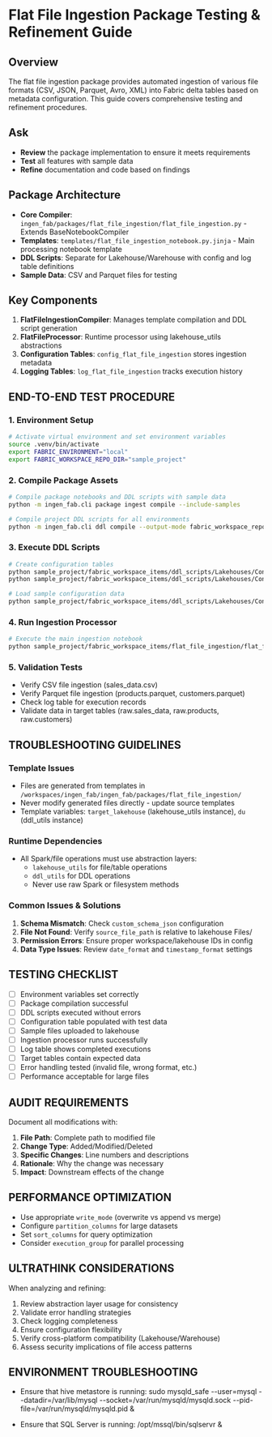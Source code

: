 # Flat File Ingestion Package Testing & Refinement Guide

## Overview
The flat file ingestion package provides automated ingestion of various file formats (CSV, JSON, Parquet, Avro, XML) into Fabric delta tables based on metadata configuration. This guide covers comprehensive testing and refinement procedures.


## Ask
- **Review** the package implementation to ensure it meets requirements
- **Test** all features with sample data
- **Refine** documentation and code based on findings


## Package Architecture
- **Core Compiler**: `ingen_fab/packages/flat_file_ingestion/flat_file_ingestion.py` - Extends BaseNotebookCompiler
- **Templates**: `templates/flat_file_ingestion_notebook.py.jinja` - Main processing notebook template
- **DDL Scripts**: Separate for Lakehouse/Warehouse with config and log table definitions
- **Sample Data**: CSV and Parquet files for testing 

## Key Components
1. **FlatFileIngestionCompiler**: Manages template compilation and DDL script generation
2. **FlatFileProcessor**: Runtime processor using lakehouse_utils abstractions
3. **Configuration Tables**: `config_flat_file_ingestion` stores ingestion metadata
4. **Logging Tables**: `log_flat_file_ingestion` tracks execution history

## END-TO-END TEST PROCEDURE

### 1. Environment Setup
```bash
# Activate virtual environment and set environment variables
source .venv/bin/activate
export FABRIC_ENVIRONMENT="local"
export FABRIC_WORKSPACE_REPO_DIR="sample_project"
```

### 2. Compile Package Assets
```bash
# Compile package notebooks and DDL scripts with sample data
python -m ingen_fab.cli package ingest compile --include-samples

# Compile project DDL scripts for all environments
python -m ingen_fab.cli ddl compile --output-mode fabric_workspace_repo --generation-mode all
```

### 3. Execute DDL Scripts
```bash
# Create configuration tables
python sample_project/fabric_workspace_items/ddl_scripts/Lakehouses/Config/001_Initial_Creation_Ingestion/001_config_flat_file_ingestion_create.Notebook/notebook-content.py
python sample_project/fabric_workspace_items/ddl_scripts/Lakehouses/Config/001_Initial_Creation_Ingestion/002_log_flat_file_ingestion_create.Notebook/notebook-content.py

# Load sample configuration data
python sample_project/fabric_workspace_items/ddl_scripts/Lakehouses/Config/002_Sample_Data_Ingestion/003_sample_data_insert.Notebook/notebook-content.py
```

### 4. Run Ingestion Processor
```bash
# Execute the main ingestion notebook
python sample_project/fabric_workspace_items/flat_file_ingestion/flat_file_ingestion_processor.Notebook/notebook-content.py
```

### 5. Validation Tests
- Verify CSV file ingestion (sales_data.csv)
- Verify Parquet file ingestion (products.parquet, customers.parquet)
- Check log table for execution records
- Validate data in target tables (raw.sales_data, raw.products, raw.customers)


## TROUBLESHOOTING GUIDELINES

### Template Issues
- Files are generated from templates in `/workspaces/ingen_fab/ingen_fab/packages/flat_file_ingestion/`
- Never modify generated files directly - update source templates
- Template variables: `target_lakehouse` (lakehouse_utils instance), `du` (ddl_utils instance)

### Runtime Dependencies
- All Spark/file operations must use abstraction layers:
  - `lakehouse_utils` for file/table operations
  - `ddl_utils` for DDL operations
  - Never use raw Spark or filesystem methods

### Common Issues & Solutions
1. **Schema Mismatch**: Check `custom_schema_json` configuration
2. **File Not Found**: Verify `source_file_path` is relative to lakehouse Files/
3. **Permission Errors**: Ensure proper workspace/lakehouse IDs in config
4. **Data Type Issues**: Review `date_format` and `timestamp_format` settings

## TESTING CHECKLIST
- [ ] Environment variables set correctly
- [ ] Package compilation successful
- [ ] DDL scripts executed without errors
- [ ] Configuration table populated with test data
- [ ] Sample files uploaded to lakehouse
- [ ] Ingestion processor runs successfully
- [ ] Log table shows completed executions
- [ ] Target tables contain expected data
- [ ] Error handling tested (invalid file, wrong format, etc.)
- [ ] Performance acceptable for large files

## AUDIT REQUIREMENTS
Document all modifications with:
1. **File Path**: Complete path to modified file
2. **Change Type**: Added/Modified/Deleted
3. **Specific Changes**: Line numbers and descriptions
4. **Rationale**: Why the change was necessary
5. **Impact**: Downstream effects of the change

## PERFORMANCE OPTIMIZATION
- Use appropriate `write_mode` (overwrite vs append vs merge)
- Configure `partition_columns` for large datasets
- Set `sort_columns` for query optimization
- Consider `execution_group` for parallel processing

## ULTRATHINK CONSIDERATIONS
When analyzing and refining:
1. Review abstraction layer usage for consistency
2. Validate error handling strategies
3. Check logging completeness
4. Ensure configuration flexibility
5. Verify cross-platform compatibility (Lakehouse/Warehouse)
6. Assess security implications of file access patterns

## ENVIRONMENT TROUBLESHOOTING
- Ensure that hive metastore is running: sudo mysqld_safe --user=mysql --datadir=/var/lib/mysql --socket=/var/run/mysqld/mysqld.sock --pid-file=/var/run/mysqld/mysqld.pid &

- Ensure that SQL Server is running: /opt/mssql/bin/sqlservr &